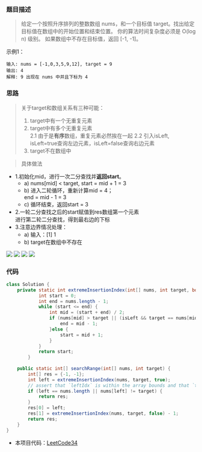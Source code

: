 ### 题目描述

> 给定一个按照升序排列的整数数组 nums，和一个目标值 target。找出给定目标值在数组中的开始位置和结束位置。
  你的算法时间复杂度必须是 O(log n) 级别。
  如果数组中不存在目标值，返回 [-1, -1]。

示例1：
```
输入: nums = [-1,0,3,5,9,12], target = 9
输出: 4
解释: 9 出现在 nums 中并且下标为 4
```

### 思路
> 关于target和数组关系有三种可能：
> 1. target中有一个无重复元素
> 2. target中有多个无重复元素<br>
>   2.1 由于是**有序**数组，重复元素必然挨在一起
>   2.2 引入isLeft, isLeft=true查询左边元素，isLeft=false查询右边元素
> 3. target不在数组中

> 具体做法
- 1.初始化mid，进行一次二分查找并**返回start**。
    - a) nums[mid] < target, start = mid + 1 = 3
    - b) 进入二轮循环，重新计算mid = 4；<br>
         end = mid - 1 = 3
    - c) 循环结束，返回start = 3
- 2.一轮二分查找之后的start赋值到res数组第一个元素<br>
  进行第二轮二分查找，得到最右边的下标
- 3.注意边界情况处理：
  - a) 输入：[1] 1
  - b) target在数组中不存在
   
![](https://hbimg.huabanimg.com/58580511ed6972e41eee57b8c4646e16306de44b9f2d-KuUH5x)
![](https://hbimg.huabanimg.com/0d3da1c26cf292e8d5eaecc797fea02dd356a361a338-7vZ51C)
![](https://hbimg.huabanimg.com/d21737fafca08c574547937194f2ddf8df3a498dcb7e-DvIhsM)
![](https://hbimg.huabanimg.com/9a9e94f54283433575ef87a1afaa8326bbbd92ddb2bc-bPbeKz)

### 代码
```java
class Solution {
    private static int extremeInsertionIndex(int[] nums, int target, boolean isLeft) {
            int start = 0;
            int end = nums.length - 1;
            while (start <= end) {
                int mid = (start + end) / 2;
                if (nums[mid] > target || (isLeft && target == nums[mid])) {
                    end = mid - 1;
                }else {
                    start = mid + 1;
                }
            }
            return start;
        }
    
    public static int[] searchRange(int[] nums, int target) {
        int[] res = {-1, -1};
        int left = extremeInsertionIndex(nums, target, true);
        // assert that `leftIdx` is within the array bounds and that `target`
        if (left == nums.length || nums[left] != target) {
            return res;
        }
        res[0] = left;
        res[1] = extremeInsertionIndex(nums, target, false) - 1;
        return res;
    }
}
```

- 本项目代码：[LeetCode34](https://github.com/HelloSummer5/LeetCodeDemo/blob/master/src/com/leetcode/search/dichotomy/LeetCode34.java "悬停显示")



